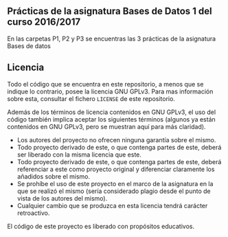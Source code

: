 ## Prácticas de la asignatura Bases de Datos 1 del curso 2016/2017
En las carpetas P1, P2 y P3 se encuentras las 3 prácticas de la asignatura Bases de datos

## Licencia
Todo el código que se encuentra en este repositorio, a menos que se indique lo contrario, posee la licencia GNU GPLv3. Para mas información sobre esta, consultar el fichero `LICENSE` de este repositorio.

Además de los términos de licencia contenidos en GNU GPLv3, el uso del código también implica aceptar los siguientes términos (algunos ya están contenidos en GNU GPLv3, pero se muestran aquí para más claridad). 

- Los autores del proyecto no ofrecen ninguna garantía sobre el mismo.
- Todo proyecto derivado de este, o que contenga partes de este, deberá ser liberado con la misma licencia que este.
- Todo proyecto derivado de este, o que contenga partes de este, deberá referenciar a este como proyecto original y diferenciar claramente los añadidos sobre el mismo.
- Se prohíbe el uso de este proyecto en el marco de la asignatura en la que se realizó el mismo (sería considerado plagio desde el punto de vista de los autores del mismo).
- Cualquier cambio que se produzca en esta licencia tendrá carácter retroactivo.

El código de este proyecto es liberado con propósitos educativos.

